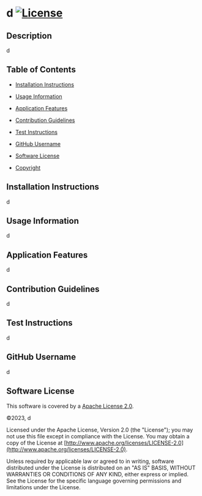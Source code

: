 # d [![License](https://img.shields.io/badge/License-Apache_2.0-blue.svg)](https://opensource.org/licenses/Apache-2.0)

## Description

d

## Table of Contents


* [Installation Instructions](#installation-instructions)

* [Usage Information](#usage-information)

* [Application Features](#application-features)

* [Contribution Guidelines](#contribution-guidelines)

* [Test Instructions](#test-instructions)

* [GitHub Username](#github-username)

* [Software License](#software-license)

* [Copyright](#copyright)


## Installation Instructions

d

## Usage Information

d

## Application Features

d

## Contribution Guidelines

d

## Test Instructions

d

## GitHub Username

d

## Software License

This software is covered by a [Apache License 2.0](https://opensource.org/licenses/Apache-2.0).

©2023, d

Licensed under the Apache License, Version 2.0 (the "License"); you may not use this file except in compliance with the License. You may obtain a copy of the License at [http://www.apache.org/licenses/LICENSE-2.0](http://www.apache.org/licenses/LICENSE-2.0).
   
Unless required by applicable law or agreed to in writing, software distributed under the License is distributed on an "AS IS" BASIS, WITHOUT WARRANTIES OR CONDITIONS OF ANY KIND, either express or implied. See the License for the specific language governing permissions and limitations under the License.